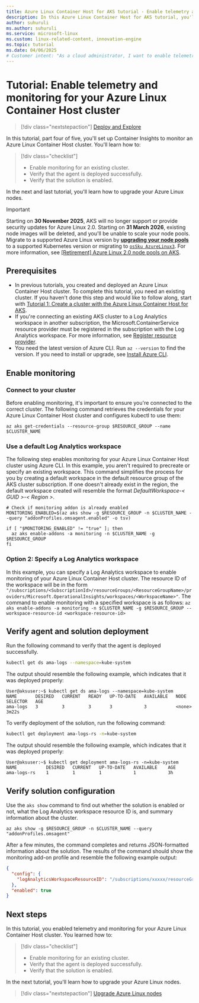 ```yaml
---
title: Azure Linux Container Host for AKS tutorial - Enable telemetry and monitoring for the Azure Linux Container Host
description: In this Azure Linux Container Host for AKS tutorial, you'll learn how to enable telemetry and monitoring for the Azure Linux Container Host.
author: suhuruli
ms.author: suhuruli
ms.service: microsoft-linux
ms.custom: linux-related-content, innovation-engine
ms.topic: tutorial
ms.date: 04/06/2025
# Customer intent: "As a cloud administrator, I want to enable telemetry and monitoring for my Azure Linux Container Host cluster, so that I can ensure optimal performance and gain insights into the cluster's health."
---
```


# Tutorial: Enable telemetry and monitoring for your Azure Linux Container Host cluster

> [!div class="nextstepaction"]
> [Deploy and Explore](https://go.microsoft.com/fwlink/?linkid=2321847)

In this tutorial, part four of five, you'll set up Container Insights to monitor an Azure Linux Container Host cluster. You'll  learn how to: 

> [!div class="checklist"]
> * Enable monitoring for an existing cluster.
> * Verify that the agent is deployed successfully.
> * Verify that the solution is enabled.

In the next and last tutorial, you'll learn how to upgrade your Azure Linux nodes.

> [!IMPORTANT]
> Starting on **30 November 2025**, AKS will no longer support or provide security updates for Azure Linux 2.0. Starting on **31 March 2026**, existing node images will be deleted, and you'll be unable to scale your node pools. Migrate to a supported Azure Linux version by [**upgrading your node pools**](/azure/aks/upgrade-aks-cluster) to a supported Kubernetes version or migrating to [`osSku AzureLinux3`](/azure/aks/upgrade-os-version). For more information, see [[Retirement] Azure Linux 2.0 node pools on AKS](https://github.com/Azure/AKS/issues/4988).

## Prerequisites

- In previous tutorials, you created and deployed an Azure Linux Container Host cluster. To complete this tutorial, you need an existing cluster. If you haven't done this step and would like to follow along, start with [Tutorial 1: Create a cluster with the Azure Linux Container Host for AKS](./tutorial-azure-linux-create-cluster.md).
- If you're connecting an existing AKS cluster to a Log Analytics workspace in another subscription, the Microsoft.ContainerService resource provider must be registered in the subscription with the Log Analytics workspace. For more information, see [Register resource provider](/azure/azure-resource-manager/management/resource-providers-and-types#register-resource-provider).
- You need the latest version of Azure CLI. Run `az --version` to find the version. If you need to install or upgrade, see [Install Azure CLI](/cli/azure/install-azure-cli).

## Enable monitoring

### Connect to your cluster

Before enabling monitoring, it's important to ensure you're connected to the correct cluster. The following command retrieves the credentials for your Azure Linux Container Host cluster and configures kubectl to use them:

```azurecli
az aks get-credentials --resource-group $RESOURCE_GROUP --name $CLUSTER_NAME
```

### Use a default Log Analytics workspace

The following step enables monitoring for your Azure Linux Container Host cluster using Azure CLI. In this example, you aren't required to precreate or specify an existing workspace. This command simplifies the process for you by creating a default workspace in the default resource group of the AKS cluster subscription. If one doesn't already exist in the region, the default workspace created will resemble the format *DefaultWorkspace-< GUID >-< Region >*. 

```azurecli
# Check if monitoring addon is already enabled
MONITORING_ENABLED=$(az aks show -g $RESOURCE_GROUP -n $CLUSTER_NAME --query "addonProfiles.omsagent.enabled" -o tsv)

if [ "$MONITORING_ENABLED" != "true" ]; then
  az aks enable-addons -a monitoring -n $CLUSTER_NAME -g $RESOURCE_GROUP
fi
```

### Option 2: Specify a Log Analytics workspace

In this example, you can specify a Log Analytics workspace to enable monitoring of your Azure Linux Container Host cluster. The resource ID of the workspace will be in the form `"/subscriptions/<SubscriptionId>/resourceGroups/<ResourceGroupName>/providers/Microsoft.OperationalInsights/workspaces/<WorkspaceName>"`. The command to enable monitoring with a specified workspace is as follows: ```az aks enable-addons -a monitoring -n $CLUSTER_NAME -g $RESOURCE_GROUP --workspace-resource-id <workspace-resource-id>```

## Verify agent and solution deployment

Run the following command to verify that the agent is deployed successfully.

```bash
kubectl get ds ama-logs --namespace=kube-system
```

The output should resemble the following example, which indicates that it was deployed properly:

<!-- expected_similarity=0.3 -->
```text
User@aksuser:~$ kubectl get ds ama-logs --namespace=kube-system
NAME       DESIRED   CURRENT   READY   UP-TO-DATE   AVAILABLE   NODE SELECTOR   AGE
ama-logs   3         3         3       3            3           <none>          3m22s
```

To verify deployment of the solution, run the following command:

```bash
kubectl get deployment ama-logs-rs -n=kube-system
```

The output should resemble the following example, which indicates that it was deployed properly:

<!-- expected_similarity=0.3 -->
```text
User@aksuser:~$ kubectl get deployment ama-logs-rs -n=kube-system
NAME           DESIRED   CURRENT   UP-TO-DATE   AVAILABLE    AGE
ama-logs-rs    1         1         1            1            3h
```

## Verify solution configuration

Use the `aks show` command to find out whether the solution is enabled or not, what the Log Analytics workspace resource ID is, and summary information about the cluster.

```azurecli
az aks show -g $RESOURCE_GROUP -n $CLUSTER_NAME --query "addonProfiles.omsagent"
```

After a few minutes, the command completes and returns JSON-formatted information about the solution. The results of the command should show the monitoring add-on profile and resemble the following example output:

<!-- expected_similarity=0.3 -->
```JSON
{
  "config": {
    "logAnalyticsWorkspaceResourceID": "/subscriptions/xxxxx/resourceGroups/xxxxx/providers/Microsoft.OperationalInsights/workspaces/xxxxx"
  },
  "enabled": true
}
```

## Next steps

In this tutorial, you enabled telemetry and monitoring for your Azure Linux Container Host cluster. You learned how to: 

> [!div class="checklist"]
> * Enable monitoring for an existing cluster.
> * Verify that the agent is deployed successfully.
> * Verify that the solution is enabled.

In the next tutorial, you'll learn how to upgrade your Azure Linux nodes.

> [!div class="nextstepaction"]
> [Upgrade Azure Linux nodes](./tutorial-azure-linux-upgrade.md)
